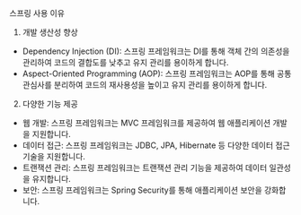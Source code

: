 스프링 사용 이유
1. 개발 생산성 향상

- Dependency Injection (DI): 스프링 프레임워크는 DI를 통해 객체 간의 의존성을 관리하여 코드의 결합도를 낮추고 유지 관리를 용이하게 합니다.
- Aspect-Oriented Programming (AOP): 스프링 프레임워크는 AOP를 통해 공통 관심사를 분리하여 코드의 재사용성을 높이고 유지 관리를 용이하게 합니다.

2. 다양한 기능 제공

- 웹 개발: 스프링 프레임워크는 MVC 프레임워크를 제공하여 웹 애플리케이션 개발을 지원합니다.
- 데이터 접근: 스프링 프레임워크는 JDBC, JPA, Hibernate 등 다양한 데이터 접근 기술을 지원합니다.
- 트랜잭션 관리: 스프링 프레임워크는 트랜잭션 관리 기능을 제공하여 데이터 일관성을 유지합니다.
- 보안: 스프링 프레임워크는 Spring Security를 통해 애플리케이션 보안을 강화합니다.
